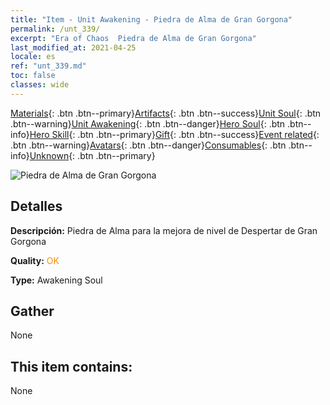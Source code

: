 ```yaml
---
title: "Item - Unit Awakening - Piedra de Alma de Gran Gorgona"
permalink: /unt_339/
excerpt: "Era of Chaos  Piedra de Alma de Gran Gorgona"
last_modified_at: 2021-04-25
locale: es
ref: "unt_339.md"
toc: false
classes: wide
---
```

 [Materials](/ItemsES/){: .btn .btn--primary}[Artifacts](/ItemsES/Artifacts/){: .btn .btn--success}[Unit Soul](/ItemsES/UnitSoul/){: .btn .btn--warning}[Unit Awakening](/ItemsES/UnitAwakening/){: .btn .btn--danger}[Hero Soul](/ItemsES/HeroSoul/){: .btn .btn--info}[Hero Skill](/ItemsES/HeroSkill/){: .btn .btn--primary}[Gift](/ItemsES/Gift/){: .btn .btn--success}[Event related](/ItemsES/Events/){: .btn .btn--warning}[Avatars](/ItemsES/Avatars/){: .btn .btn--danger}[Consumables](/ItemsES/Consumables/){: .btn .btn--info}[Unknown](/ItemsES/Unknown/){: .btn .btn--primary}

 ![Piedra de Alma de Gran Gorgona](/images/u/tia_manniu.jpg)

## Detalles
 **Descripción:** Piedra de Alma para la mejora de nivel de Despertar de Gran Gorgona

 **Quality:** <span style="color: #FF8C00">OK</span>

 **Type:** Awakening Soul

## Gather

  None

## This item contains:

  None

